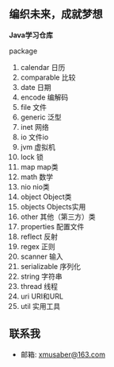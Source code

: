 ## 编织未来，成就梦想

**Java学习仓库**

package

1. calendar 日历
2. comparable 比较
3. date 日期
4. encode 编解码
5. file 文件
6. generic 泛型
7. inet 网络
8. io 文件io
9. jvm 虚拟机
10. lock 锁
11. map map类
12. math 数学
13. nio nio类
14. object Object类
15. objects Objects实用
16. other 其他（第三方）类
17. properties 配置文件
18. reflect 反射
19. regex 正则
20. scanner 输入
21. serializable 序列化
22. string 字符串
23. thread 线程
24. uri URI和URL
25. util 实用工具

## 联系我

- 邮箱: xmusaber@163.com
